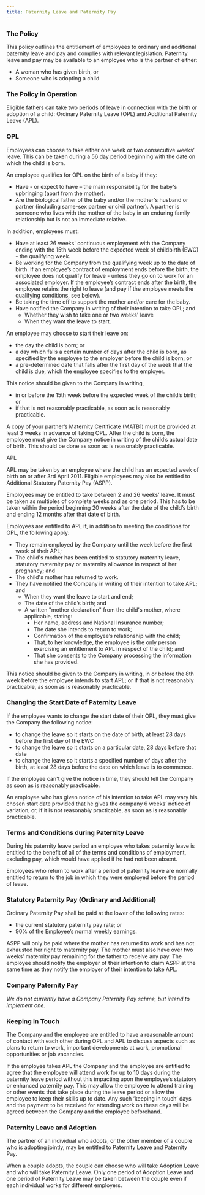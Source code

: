 ```yaml
---
title: Paternity Leave and Paternity Pay
---
```


### The Policy

This policy outlines the entitlement of employees to ordinary and additional paternity leave and pay and complies with relevant legislation. Paternity leave and pay may be available to an employee who is the partner of either:

* A woman who has given birth, or
* Someone who is adopting a child

### The Policy in Operation

Eligible fathers can take two periods of leave in connection with the birth or adoption of a child: Ordinary Paternity Leave (OPL) and Additional Paternity Leave (APL).

### OPL

Employees can choose to take either one week or two consecutive weeks’ leave. This can be taken during a 56 day period beginning with the date on which the child is born.

An employee qualifies for OPL on the birth of a baby if they:

* Have - or expect to have – the main responsibility for the baby's upbringing (apart from the mother).
* Are the biological father of the baby and/or the mother's husband or partner (including same-sex partner or civil partner). A partner is someone who lives with the mother of the baby in an enduring family relationship but is not an immediate relative.

In addition, employees must:

* Have at least 26 weeks' continuous employment with the Company ending with the 15th week before the expected week of childbirth (EWC) - the qualifying week.
* Be working for the Company from the qualifying week up to the date of birth. If an employee’s contract of employment ends before the birth, the employee does not qualify for leave - unless they go on to work for an associated employer. If the employee’s contract ends after the birth, the employee retains the right to leave (and pay if the employee meets the qualifying conditions, see below). 
* Be taking the time off to support the mother and/or care for the baby.
* Have notified the Company in writing of their intention to take OPL; and
  * Whether they wish to take one or two weeks' leave
  * When they want the leave to start.

An employee may choose to start their leave on:

* the day the child is born; or
* a day which falls a certain number of days after the child is born, as specified by the employee to the employer before the child is born; or
* a pre-determined date that falls after the first day of the week that the child is due, which the employee specifies to the employer.

This notice should be given to the Company in writing,
* in or before the 15th week before the expected week of the child’s birth; or
* if that is not reasonably practicable, as soon as is reasonably practicable.

A copy of your partner’s Maternity Certificate (MATB1) must be provided at least 3 weeks in advance of taking OPL.
After the child is born, the employee must give the Company notice in writing of the child’s actual date of birth. This should be done as soon as is reasonably practicable.

APL

APL may be taken by an employee where the child has an expected week of birth on or after 3rd April 2011. Eligible employees may also be entitled to Additional Statutory Paternity Pay (ASPP).

Employees may be entitled to take between 2 and 26 weeks’ leave.  It must be taken as multiples of complete weeks and as one period.   This has to be taken within the period beginning 20 weeks after the date of the child’s birth and ending 12 months after that date of birth.

Employees are entitled to APL if, in addition to meeting the conditions for OPL, the following apply:

* They remain employed by the Company until the week before the first week of their APL;
* The child's mother has been entitled to statutory maternity leave, statutory maternity pay or maternity allowance in respect of her pregnancy; and
* The child's mother has returned to work.
* They have notified the Company in writing of their intention to take APL; and
  * When they want the leave to start and end;
  * The date of the child’s birth; and
  * A written "mother declaration" from the child's mother, where applicable, stating:
     * Her name, address and National Insurance number;
     * The date she intends to return to work;
     * Confirmation of the employee’s relationship with the child;
     * That, to her knowledge, the employee is the only person exercising an entitlement to APL in respect of the child; and
     * That she consents to the Company processing the information she has provided.

This notice should be given to the Company in writing,
in or before the 8th week before the employee intends to start APL; or
if that is not reasonably practicable, as soon as is reasonably practicable.

### Changing the Start Date of Paternity Leave

If the employee wants to change the start date of their OPL, they must give the Company the following notice:

* to change the leave so it starts on the date of birth, at least 28 days before the first day of the EWC
* to change the leave so it starts on a particular date, 28 days before that date
* to change the leave so it starts a specified number of days after the birth, at least 28 days before the date on which leave is to commence.

If the employee can't give the notice in time, they should tell the Company as soon as is reasonably practicable.

An employee who has given notice of his intention to take APL may vary his chosen start date provided that he gives the company 6 weeks’ notice of variation, or, if it is not reasonably practicable, as soon as is reasonably practicable.

### Terms and Conditions during Paternity Leave

During his paternity leave period an employee who takes paternity leave is entitled to the benefit of all of the terms and conditions of employment, excluding pay, which would have applied if he had not been absent.

Employees who return to work after a period of paternity leave are normally entitled to return to the job in which they were employed before the period of leave.

### Statutory Paternity Pay (Ordinary and Additional)

Ordinary Paternity Pay shall be paid at the lower of the following rates:
* the current statutory paternity pay rate; or
* 90% of the Employee’s normal weekly earnings.

ASPP will only be paid where the mother has returned to work and has not exhausted her right to maternity pay. The mother must also have over two weeks’ maternity pay remaining for the father to receive any pay. The employee should notify the employer of their intention to claim ASPP at the same time as they notify the employer of their intention to take APL.

### Company Paternity Pay

<!-- todo -->
_We do not currently have a Company Paternity Pay schme, but intend to implement one._


### Keeping In Touch

The Company and the employee are entitled to have a reasonable amount of contact with each other during OPL and APL to discuss aspects such as plans to return to work, important developments at work, promotional opportunities or job vacancies.

If the employee takes APL the Company and the employee are entitled to agree that the employee will attend work for up to 10 days during the paternity leave period without this impacting upon the employee’s statutory or enhanced paternity pay.  This may allow the employee to attend training or other events that take place during the leave period or allow the employee to keep their skills up to date. Any such ‘keeping in touch’ days and the payment to be received for attending work on these days will be agreed between the Company and the employee beforehand.

### Paternity Leave and Adoption

The partner of an individual who adopts, or the other member of a couple who is adopting jointly, may be entitled to Paternity Leave and Paternity Pay.

When a couple adopts, the couple can choose who will take Adoption Leave and who will take Paternity Leave.  Only one period of Adoption Leave and one period of Paternity Leave may be taken between the couple even if each individual works for different employers.

